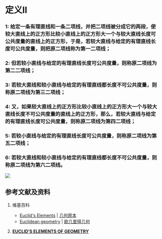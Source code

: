 # 定义Ⅱ

### 1: 给定一条有理直线和一条二项线，并把二项线被分成它的两段，使较大直线上的正方形比较小直线上的正方形大一个与较大直线长度可公共度量的直线上的正方形，于是，若较大直线与给定的有理直线长度可公共度量，则把原二项线称为第一二项线；

### 2: 但若较小直线与给定的有理直线长度可公共度量，则称原二项线为第二二项线；

### 3: 若较大直线和较小直线与给定的有理直线都长度不可公共度量，则称原二项线为第三二项线；

### 4: 又，如果较大直线上的正方形比较小直线上的正方形大一个与较大直线长度不可公共度量的直线上的正方形，那么，若较大直线与给定的有理直线长度可公共度量，则称原二项线为第四二项线；

### 5: 若较小直线与给定的有理直线长度可公共度量，则称原二项线为第五二项线；

### 6: 若较大直线和较小直线与给定的有理直线都长度不可公共度量，则称原二项线为第六二项线。

![](/images/欧几里得几何/欧几里得元素中典型的几何实验/卷10/定义Ⅱ/1.jpg)

## 参考文献及资料

1. 维基百科
	- [Euclid's Elements](https://en.wikipedia.org/wiki/Euclid%27s_Elements) | [几何原本](https://zh.wikipedia.org/wiki/%E5%87%A0%E4%BD%95%E5%8E%9F%E6%9C%AC) 
	- [Euclidean geometry](https://en.wikipedia.org/wiki/Euclidean_geometry) | [欧几里得几何](https://zh.wikipedia.org/wiki/%E6%AC%A7%E5%87%A0%E9%87%8C%E5%BE%97%E5%87%A0%E4%BD%95) 

2. [**EUCLID’S ELEMENTS OF GEOMETRY**](https://farside.ph.utexas.edu/books/Euclid/Elements.pdf) 






